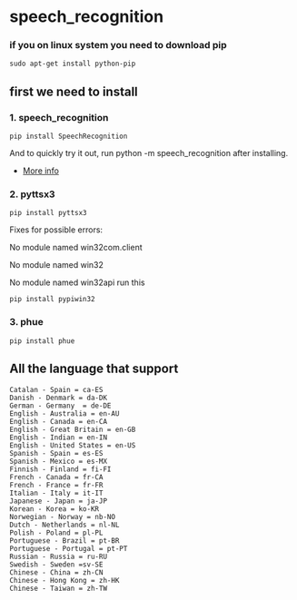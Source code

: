 # speech_recognition
### if you on linux system you need to download pip 
```
sudo apt-get install python-pip
```
## first we need to install 

### 1. speech_recognition
```
pip install SpeechRecognition
```

And to quickly try it out, run python -m speech_recognition after installing.

- [More info](https://pypi.python.org/pypi/SpeechRecognition/)  
### 2. pyttsx3
```
pip install pyttsx3
```

Fixes for possible errors:

No module named win32com.client

No module named win32

No module named win32api
run this
```
pip install pypiwin32
```

### 3. phue 
```
pip install phue
```

## All the language that support
```
Catalan - Spain = ca-ES
Danish - Denmark = da-DK
German - Germany  = de-DE
English - Australia = en-AU
English - Canada = en-CA
English - Great Britain = en-GB
English - Indian = en-IN
English - United States = en-US
Spanish - Spain = es-ES
Spanish - Mexico = es-MX
Finnish - Finland = fi-FI
French - Canada = fr-CA
French - France = fr-FR
Italian - Italy = it-IT
Japanese - Japan = ja-JP
Korean - Korea = ko-KR
Norwegian - Norway = nb-NO
Dutch - Netherlands = nl-NL
Polish - Poland = pl-PL
Portuguese - Brazil = pt-BR
Portuguese - Portugal = pt-PT
Russian - Russia = ru-RU
Swedish - Sweden =sv-SE
Chinese - China = zh-CN
Chinese - Hong Kong = zh-HK
Chinese - Taiwan = zh-TW
```
